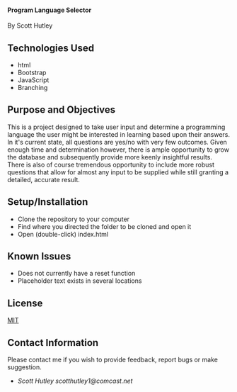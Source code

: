 #### Program Language Selector

By Scott Hutley

## Technologies Used

* html
* Bootstrap
* JavaScript
* Branching

## Purpose and Objectives

This is a project designed to take user input and determine a programming language the user might be interested in learning based upon their answers. In it's current state, all questions are yes/no with very few outcomes. Given enough time and determination however, there is ample opportunity to grow the database and subsequently provide more keenly insightful results. There is also of course tremendous opportunity to include more robust questions that allow for almost any input to be supplied while still granting a detailed, accurate result.

## Setup/Installation

* Clone the repository to your computer
* Find where you directed the folder to be cloned and open it
* Open (double-click) index.html  

## Known Issues

* Does not currently have a reset function
* Placeholder text exists in several locations

## License

[MIT](./license.txt)

## Contact Information

Please contact me if you wish to provide feedback, report bugs or make suggestion.

* _Scott Hutley scotthutley1@comcast.net_